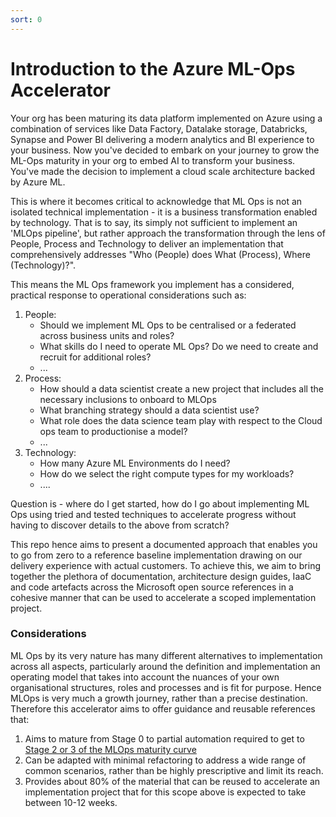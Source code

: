 ```yaml
---
sort: 0
---
```

# Introduction to the Azure ML-Ops Accelerator

Your org has been maturing its data platform implemented on Azure using a combination of services like Data Factory, Datalake storage, Databricks, Synapse and Power BI delivering a modern analytics and BI experience to your business. Now you've decided to embark on your journey to grow the ML-Ops maturity in your org to embed AI to transform your business. You've made the decision to  implement a cloud scale architecture backed by Azure ML. 

This is where it becomes critical to acknowledge that ML Ops is not an isolated technical implementation - it is a business transformation enabled by technology. That is to say, its simply not sufficient to implement an 'MLOps pipeline', but rather approach the transformation through the lens of People, Process and Technology to deliver an implementation that comprehensively addresses "Who (People) does What (Process), Where (Technology)?".

This means the ML Ops framework you implement has a considered, practical response to operational considerations such as:

1. People:
    * Should we implement ML Ops to be centralised or a federated across business units and roles? 
    * What skills do I need to operate ML Ops? Do we need to create and recruit for additional roles?  
    * ...
2. Process:
    * How should a data scientist create a new project that includes all the necessary inclusions to onboard to MLOps
    * What branching strategy should a data scientist use?
    * What role does the data science team play with respect to the Cloud ops team to productionise a model? 
    * ...
3. Technology:
    * How many Azure ML Environments do I need?
    * How do we select the right compute types for my workloads?
    * ....

Question is - where do I get started, how do I go about implementing ML Ops using tried and tested techniques to accelerate progress without having to discover details to the above from scratch?

This repo hence aims to present a documented approach that enables you to go from zero to a reference baseline implementation drawing on our delivery experience with actual customers. To achieve this, we aim to bring together the plethora of documentation, architecture design guides, IaaC and code artefacts across the Microsoft open source references in a cohesive manner that can be used to accelerate a scoped implementation project.

### Considerations

ML Ops by its very nature has many different alternatives to implementation across all aspects, particularly around the definition and implementation an operating model that takes into account the nuances of your own organisational structures, roles and processes and is fit for purpose. Hence MLOps is very much a growth journey, rather than a precise destination. Therefore this accelerator aims to offer guidance and reusable references that:

1. Aims to mature from Stage 0 to partial automation required to get to [Stage 2 or 3 of the MLOps maturity curve](https://docs.microsoft.com/en-us/azure/architecture/example-scenario/mlops/mlops-maturity-model)  
2. Can be adapted with minimal refactoring to address a wide range of common scenarios, rather than be highly prescriptive and limit its reach.
3. Provides about 80% of the material that can be reused to accelerate an implementation project that for this scope above is expected to take between 10-12 weeks.  
